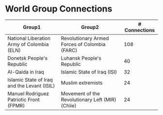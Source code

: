 # World Group Connections

| Group1                                      | Group2                                           |   # Connections |
|---------------------------------------------|--------------------------------------------------|-----------------|
| National Liberation Army of Colombia (ELN)  | Revolutionary Armed Forces of Colombia (FARC)    |             108 |
| Donetsk People's Republic                   | Luhansk People's Republic                        |              40 |
| Al-Qaida in Iraq                            | Islamic State of Iraq (ISI)                      |              32 |
| Islamic State of Iraq and the Levant (ISIL) | Muslim extremists                                |              24 |
| Manuel Rodriguez Patriotic Front (FPMR)     | Movement of the Revolutionary Left (MIR) (Chile) |              24 |
